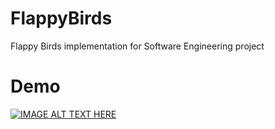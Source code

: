 # FlappyBirds

Flappy Birds implementation for Software Engineering project 

# Demo
[![IMAGE ALT TEXT HERE](https://img.youtube.com/vi/YOUTUBE_VIDEO_ID_HERE/0.jpg)](https://www.youtube.com/watch?v=o2espQ_e5J8)
